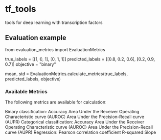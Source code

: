 # tf_tools
tools for deep learning with transcription factors


## Evaluation example
from evaluation_metrics import EvaluationMetrics

true_labels = [[1, 0, 1], [0, 1, 1]]
predicted_labels = [[0.8, 0.2, 0.6], [0.2, 0.9, 0.7]]
objective = "binary"

mean, std = EvaluationMetrics.calculate_metrics(true_labels, predicted_labels, objective)

### Available Metrics
The following metrics are available for calculation:

Binary classification:
Accuracy
Area Under the Receiver Operating Characteristic curve (AUROC)
Area Under the Precision-Recall curve (AUPR)
Categorical classification:
Accuracy
Area Under the Receiver Operating Characteristic curve (AUROC)
Area Under the Precision-Recall curve (AUPR)
Regression:
Pearson correlation coefficient
R-squared
Slope
